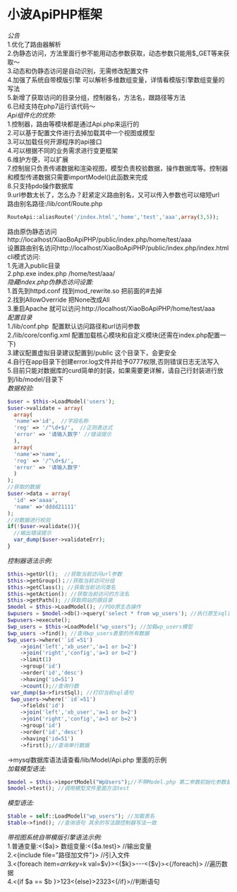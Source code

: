 小波ApiPHP框架
=============
*公告*  
1.优化了路由器解析  
2.伪静态访问，方法里面行参不能用动态参数获取，动态参数只能用$_GET等来获取～  
3.动态和伪静态访问是自动识别，无需修改配置文件  
4.加强了系统自带模版引擎 可以解析多维数组变量，详情看模版引擎数组变量的写法  
5.新增了获取访问的目录分组，控制器名，方法名，跟路径等方法  
6.已经支持在php7运行该代码～  
*Api组件化的优势:*  
1.控制器，路由等模块都是通过Api.php来运行的  
2.可以基于配置文件进行去掉加载其中一个视图或模型  
3.可以加载任何开源程序的api接口  
4.可以根据不同的业务需求进行变更框架  
6.维护方便，可以扩展  
7.控制层只负责传递数据和渲染视图，模型负责校验数据，操作数据库等。控制器和模型传递数据只需要importModel()此函数来完成  
8.只支持pdo操作数据库  
9.url参数太长了，怎么办？赶紧定义路由别名，又可以传入参数也可以缩短url  
路由别名路径:/lib/conf/Route.php
```PHP
RouteApi::aliasRoute('/index.html','home','test','aaa',array(3,5));
```		
路由原伪静态访问http://localhost/XiaoBoApiPHP/public/index.php/home/test/aaa  
设置路由别名访问http://localhost/XiaoBoApiPHP/public/index.php/index.html  
cli模式访问:  
1.先进入public目录  
2.php.exe index.php /home/test/aaa/  
*隐藏index.php伪静态访问设置:*  
1.首先到httpd.conf 找到mod_rewrite.so 把前面的#去掉  
2.找到AllowOverride 把None改成All  
3.重启Apache 就可以访问:http://localhost/XiaoBoApiPHP/home/test/aaa  
*配置目录*  
1./lib/conf.php  配置默认访问路径和url访问参数  
2./lib/core/config.xml 配置加载核心模块和自定义模块(还需在index.php配置一下)  
3.建议配置虚拟目录建议配置到/public 这个目录下，会更安全  
4.自行在app目录下创建error.log文件并给予0777权限,否则错误日志无法写入  
5.目前只能对数据库的curd简单的封装，如果需要更详解，请自己行封装进行放到/lib/model/目录下  
*数据校验:*		
```PHP
$user = $this->LoadModel('users');
$user->validate = array(
  array(
  'name'=>'id',  //字段名称
  'reg' => '/^\d+$/',  //正则表达式
  'error' => '请输入数字' //错误提示
  ),
  array(
  'name'=>'name', 
  'reg' => '/^\d+$/',
  'error' => '请输入数字'
  )
);
//获取的数据
$user->data = array(
  'id' =>'aaaa',
  'name' =>'dddd21111'
);
//对数据进行校验
if(!$user->validate()){
  //输出错误提示
  var_dump($user->validateErr);
}
```			
*控制器语法示例:*		
```PHP
$this->getUrl();  //获取当前访问url参数		
$this->getGroup()；//获取当前访问分组		
$this->getClass(); //获取当前访问类名		
$this->getAction(): //获取当前访问的方法名		
$this->getPath(); //获取网站的跟目录		
$model = $this->LoadModel(); //PDO原生态操作	
$wpusers = $model->db()->query('select * from wp_users'); //执行原生sql语句写法		
$wpusers->execute();		
$wp_users = $this->LoadModel("wp_users"); //加载wp_users模型		
$wp_users ->find(); //查询wp_users表里的所有数据		
$wp_users->where('`id`=51')			
 	->join('left','xb_user','a=1 or b=2')		
 	->join('right','config','a=3 or b=2')		
 	->limit(1)		
 	->group('id')		
 	->order('id','desc')		
 	->having('id=51')		
 	->count();//查询行数		
 var_dump($a->firstSql); //打印当前sql语句		
 $wp_users->where('`id`=51')		
 	->fields('id')		
 	->join('left','xb_user','a=1 or b=2')		
 	->join('right','config','a=3 or b=2')		
 	->group('id')		
 	->order('id','desc')		
 	->having('id=51')		
 	->first();//查询单行数据			
```		
->mysql数据库语法请查看/lib/Model/Api.php 里面的示例		
*加载模型语法:*			
```PHP	
$model = $this->importModel("WpUsers");//不带Model.php 第二参数初始化参数是数组，第三个参数默认初始化方法名				
$model->test(); //调用模型文件里面方法test		
```		
*模型语法:*				
```PHP
$table = self::LoadModel("wp_users"); //加载表名		
$table->find(); //查询语句 其余的写法跟控制器写法一致	
```			
*带视图系统自带模版引擎语法示例:*  
1.普通变量:<{$a}>  数组变量:<{$a.test}> //输出变量  
2.<{include file="路径加文件"}> //引入文件  
3.<{foreach item=$arr key=$k val=$v}><{$k}>---<{$v}><{/foreach}> //遍历数据  
4.<{if $a == $b }>123<{else}>2323<{/if}>//判断语句 		
